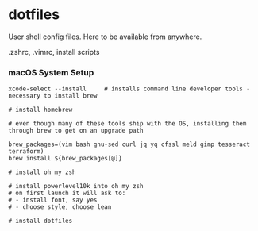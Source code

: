 dotfiles
========

User shell config files. Here to be available from anywhere.

.zshrc, .vimrc, install scripts

### macOS System Setup

```
xcode-select --install     # installs command line developer tools - necessary to install brew

# install homebrew

# even though many of these tools ship with the OS, installing them through brew to get on an upgrade path

brew_packages=(vim bash gnu-sed curl jq yq cfssl meld gimp tesseract terraform)
brew install ${brew_packages[@]}

# install oh my zsh

# install powerlevel10k into oh my zsh
# on first launch it will ask to:
# - install font, say yes
# - choose style, choose lean

# install dotfiles
```
